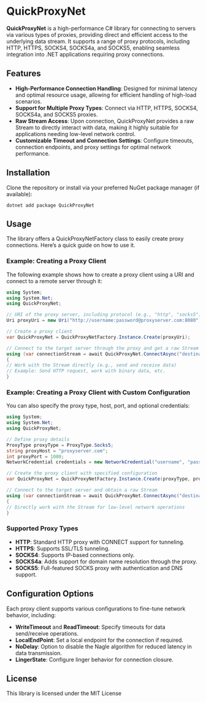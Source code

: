 # QuickProxyNet

**QuickProxyNet** is a high-performance C# library for connecting to servers via various types of proxies, providing direct and efficient access to the underlying data stream. It supports a range of proxy protocols, including HTTP, HTTPS, SOCKS4, SOCKS4a, and SOCKS5, enabling seamless integration into .NET applications requiring proxy connections.

## Features

- **High-Performance Connection Handling**: Designed for minimal latency and optimal resource usage, allowing for efficient handling of high-load scenarios.
- **Support for Multiple Proxy Types**: Connect via HTTP, HTTPS, SOCKS4, SOCKS4a, and SOCKS5 proxies.
- **Raw Stream Access**: Upon connection, QuickProxyNet provides a raw Stream to directly interact with data, making it highly suitable for applications needing low-level network control.
- **Customizable Timeout and Connection Settings**: Configure timeouts, connection endpoints, and proxy settings for optimal network performance.

## Installation

Clone the repository or install via your preferred NuGet package manager (if available):

```dotnet add package QuickProxyNet```


## Usage

The library offers a QuickProxyNetFactory class to easily create proxy connections. Here’s a quick guide on how to use it.

### Example: Creating a Proxy Client

The following example shows how to create a proxy client using a URI and connect to a remote server through it:
```csharp
using System;
using System.Net;
using QuickProxyNet;

// URI of the proxy server, including protocol (e.g., "http", "socks5")
Uri proxyUri = new Uri("http://username:password@proxyserver.com:8080");

// Create a proxy client
var QuickProxyNet = QuickProxyNetFactory.Instance.Create(proxyUri);

// Connect to the target server through the proxy and get a raw Stream for direct data access
using (var connectionStream = await QuickProxyNet.ConnectAsync("destinationserver.com", 80))
{
// Work with the Stream directly (e.g., send and receive data)
// Example: Send HTTP request, work with binary data, etc.
}
```
### Example: Creating a Proxy Client with Custom Configuration

You can also specify the proxy type, host, port, and optional credentials:
```csharp
using System;
using System.Net;
using QuickProxyNet;

// Define proxy details
ProxyType proxyType = ProxyType.Socks5;
string proxyHost = "proxyserver.com";
int proxyPort = 1080;
NetworkCredential credentials = new NetworkCredential("username", "password");

// Create the proxy client with specified configuration
var QuickProxyNet = QuickProxyNetFactory.Instance.Create(proxyType, proxyHost, proxyPort, credentials);

// Connect to the target server and obtain a raw Stream
using (var connectionStream = await QuickProxyNet.ConnectAsync("destinationserver.com", 80))
{
// Directly work with the Stream for low-level network operations
}
```
### Supported Proxy Types

- **HTTP**: Standard HTTP proxy with CONNECT support for tunneling.
- **HTTPS**: Supports SSL/TLS tunneling.
- **SOCKS4**: Supports IP-based connections only.
- **SOCKS4a**: Adds support for domain name resolution through the proxy.
- **SOCKS5**: Full-featured SOCKS proxy with authentication and DNS support.

## Configuration Options

Each proxy client supports various configurations to fine-tune network behavior, including:

- **WriteTimeout** and **ReadTimeout**: Specify timeouts for data send/receive operations.
- **LocalEndPoint**: Set a local endpoint for the connection if required.
- **NoDelay**: Option to disable the Nagle algorithm for reduced latency in data transmission.
- **LingerState**: Configure linger behavior for connection closure.

## License

This library is licensed under the MIT License
